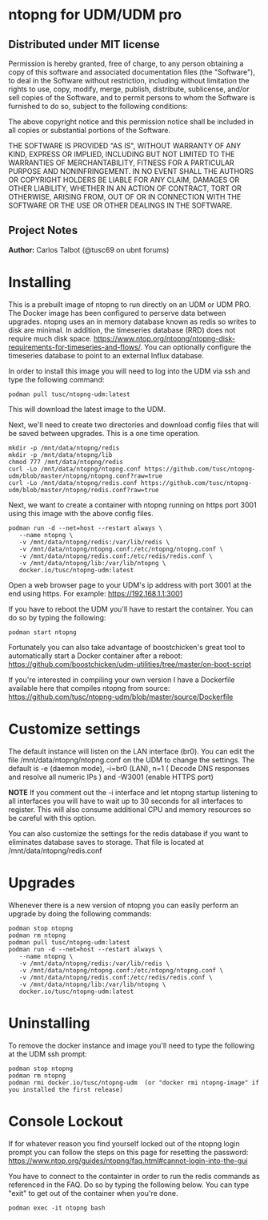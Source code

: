 # ntopng for UDM/UDM pro

## Distributed under MIT license

Permission is hereby granted, free of charge, to any person obtaining a copy of this software and associated documentation files (the "Software"), to deal in the Software without restriction, including without limitation the rights to use, copy, modify, merge, publish, distribute, sublicense, and/or sell copies of the Software, and to permit persons to whom the Software is furnished to do so, subject to the following conditions:

The above copyright notice and this permission notice shall be included in all copies or substantial portions of the Software.

THE SOFTWARE IS PROVIDED "AS IS", WITHOUT WARRANTY OF ANY KIND, EXPRESS OR IMPLIED, INCLUDING BUT NOT LIMITED TO THE WARRANTIES OF MERCHANTABILITY, FITNESS FOR A PARTICULAR PURPOSE AND NONINFRINGEMENT. IN NO EVENT SHALL THE AUTHORS OR COPYRIGHT HOLDERS BE LIABLE FOR ANY CLAIM, DAMAGES OR OTHER LIABILITY, WHETHER IN AN ACTION OF CONTRACT, TORT OR OTHERWISE, ARISING FROM, OUT OF OR IN CONNECTION WITH THE SOFTWARE OR THE USE OR OTHER DEALINGS IN THE SOFTWARE.

## Project Notes
**Author:** Carlos Talbot (@tusc69 on ubnt forums)

# Installing

This is a prebuilt image of ntopng to run directly on an UDM or UDM PRO. The Docker image has been configured to perserve data between upgrades. ntopng uses an in memory database known as redis so writes to disk are minimal. In addition, the timeseries database (RRD) does not require much disk space. https://www.ntop.org/ntopng/ntopng-disk-requirements-for-timeseries-and-flows/. You can optionally configure the timeseries database to point to an external Influx database.

In order to install this image you will need to log into the UDM via ssh and type the following command:

```
podman pull tusc/ntopng-udm:latest
```
This will download the latest image to the UDM.

Next, we'll need to create two directories and download config files that will be saved between upgrades. This is a one time operation.

```
mkdir -p /mnt/data/ntopng/redis
mkdir -p /mnt/data/ntopng/lib
chmod 777 /mnt/data/ntopng/redis
curl -Lo /mnt/data/ntopng/ntopng.conf https://github.com/tusc/ntopng-udm/blob/master/ntopng/ntopng.conf?raw=true
curl -Lo /mnt/data/ntopng/redis.conf https://github.com/tusc/ntopng-udm/blob/master/ntopng/redis.conf?raw=true
```

Next, we want to create a container with ntopng running on https port 3001 using this image with the above config files.

```
podman run -d --net=host --restart always \
   --name ntopng \
   -v /mnt/data/ntopng/redis:/var/lib/redis \
   -v /mnt/data/ntopng/ntopng.conf:/etc/ntopng/ntopng.conf \
   -v /mnt/data/ntopng/redis.conf:/etc/redis/redis.conf \
   -v /mnt/data/ntopng/lib:/var/lib/ntopng \      
   docker.io/tusc/ntopng-udm:latest
````
Open a web browser page to your UDM's ip address with port 3001 at the end using https. For example: https://192.168.1.1:3001


If you have to reboot the UDM you'll have to restart the container. You can do so by typing the following:

```
podman start ntopng
```
Fortunately you can also take advantage of boostchicken's great tool to automatically start a Docker container after a reboot:
https://github.com/boostchicken/udm-utilities/tree/master/on-boot-script

If you're interested in compiling your own version I have a Dockerfile available here that compiles ntopng from source: https://github.com/tusc/ntopng-udm/blob/master/source/Dockerfile


# Customize settings

The default instance will listen on the LAN interface (br0). You can edit the file /mnt/data/ntopng/ntopng.conf on the UDM to change the settings. The default is -e (daemon mode), -i=br0 (LAN), n=1 ( Decode DNS responses and resolve all numeric IPs ) and -W3001 (enable HTTPS port)

**NOTE** If you comment out the -i interface and let ntopng startup listening to all interfaces you will have to wait up to 30 seconds for all interfaces to register. This will also consume additional CPU and memory resources so be careful with this option.

You can also customize the settings for the redis database if you want to eliminates database saves to storage. That file is located at /mnt/data/ntopng/redis.conf


# Upgrades

Whenever there is a new version of ntopng you can easily perform an upgrade by doing the following commands:

```
podman stop ntopng
podman rm ntopng
podman pull tusc/ntopng-udm:latest
podman run -d --net=host --restart always \
   --name ntopng \
   -v /mnt/data/ntopng/redis:/var/lib/redis \
   -v /mnt/data/ntopng/ntopng.conf:/etc/ntopng/ntopng.conf \
   -v /mnt/data/ntopng/redis.conf:/etc/redis/redis.conf \
   -v /mnt/data/ntopng/lib:/var/lib/ntopng \   
   docker.io/tusc/ntopng-udm:latest
```

# Uninstalling

To remove the docker instance and image you'll need to type the following at the UDM ssh prompt:


```
podman stop ntopng
podman rm ntopng
podman rmi docker.io/tusc/ntopng-udm  (or "docker rmi ntopng-image" if you installed the first release)
```

# Console Lockout

If for whatever reason you find yourself locked out of the ntopng login prompt you can follow the steps on this page for resetting the password:
https://www.ntop.org/guides/ntopng/faq.html#cannot-login-into-the-gui

You have to connect to the containter in order to run the redis commands as referenced in the FAQ. Do so by typing the following below. You can type "exit" to get out of the container when you're done.
```
podman exec -it ntopng bash
```
